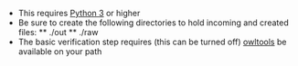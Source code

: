 * This requires [Python 3](https://www.python.org/downloads/) or higher
* Be sure to create the following directories to hold incoming and created files:
**  ./out
**  ./raw
* The basic verification step requires (this can be turned off)
[owltools](https://code.google.com/p/owltools/wiki/InstallOWLTools) be available on your path

